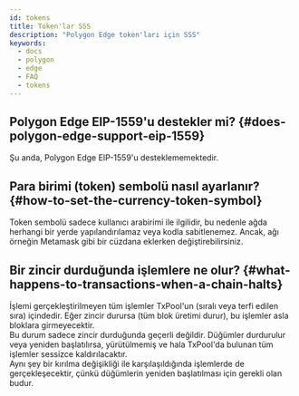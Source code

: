 ```yaml
---
id: tokens
title: Token'lar SSS
description: "Polygon Edge token'ları için SSS"
keywords:
  - docs
  - polygon
  - edge
  - FAQ
  - tokens
---
```


## Polygon Edge EIP-1559'u destekler mi? {#does-polygon-edge-support-eip-1559}
Şu anda, Polygon Edge EIP-1559'u desteklememektedir.

## Para birimi (token) sembolü nasıl ayarlanır? {#how-to-set-the-currency-token-symbol}

Token sembolü sadece kullanıcı arabirimi ile ilgilidir, bu nedenle ağda herhangi bir yerde yapılandırılamaz veya kodla sabitlenemez.
Ancak, ağı örneğin Metamask gibi bir cüzdana eklerken değiştirebilirsiniz.

## Bir zincir durduğunda işlemlere ne olur? {#what-happens-to-transactions-when-a-chain-halts}

İşlemi gerçekleştirilmeyen tüm işlemler TxPool'un (sıralı veya terfi edilen sıra) içindedir. Eğer zincir durursa (tüm blok üretimi durur), bu işlemler asla bloklara girmeyecektir.<br/> Bu durum sadece zincir durduğunda geçerli değildir. Düğümler durdurulur veya yeniden başlatılırsa, yürütülmemiş ve hala TxPool'da bulunan tüm işlemler sessizce kaldırılacaktır.<br/> Aynı şey bir kırılma değişikliği ile karşılaşıldığında işlemlerde de gerçekleşecektir, çünkü düğümlerin yeniden başlatılması için gerekli olan budur.
